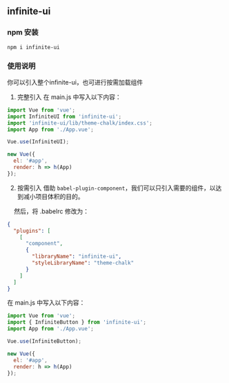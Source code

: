 ## infinite-ui

### npm 安装

```
npm i infinite-ui
```

### 使用说明

你可以引入整个infinite-ui，也可进行按需加载组件
1. 完整引入
在 main.js 中写入以下内容：

```js
import Vue from 'vue';
import InfiniteUI from 'infinite-ui';
import 'infinite-ui/lib/theme-chalk/index.css';
import App from './App.vue';

Vue.use(InfiniteUI);

new Vue({
  el: '#app',
  render: h => h(App)
});
```
2. 按需引入
借助 `babel-plugin-component`，我们可以只引入需要的组件，以达到减小项目体积的目的。

&nbsp;&nbsp;&nbsp;&nbsp;然后，将 .babelrc 修改为：

```json
{
  "plugins": [
    [
      "component",
      {
        "libraryName": "infinite-ui",
        "styleLibraryName": "theme-chalk"
      }
    ]
  ]
}
```
在 main.js 中写入以下内容：

```js
import Vue from 'vue';
import { InfiniteButton } from 'infinite-ui';
import App from './App.vue';

Vue.use(InfiniteButton);

new Vue({
  el: '#app',
  render: h => h(App)
});
```




